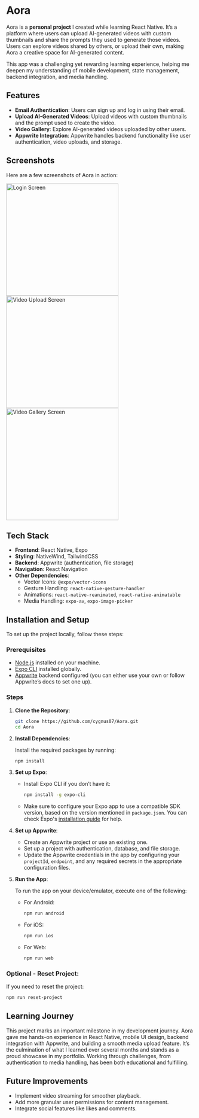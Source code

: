 
# Aora

Aora is a **personal project** I created while learning React Native. It’s a platform where users can upload AI-generated videos with custom thumbnails and share the prompts they used to generate those videos. Users can explore videos shared by others, or upload their own, making Aora a creative space for AI-generated content.

This app was a challenging yet rewarding learning experience, helping me deepen my understanding of mobile development, state management, backend integration, and media handling.

## Features

- **Email Authentication**: Users can sign up and log in using their email.
- **Upload AI-Generated Videos**: Upload videos with custom thumbnails and the prompt used to create the video.
- **Video Gallery**: Explore AI-generated videos uploaded by other users.
- **Appwrite Integration**: Appwrite handles backend functionality like user authentication, video uploads, and storage.
  
## Screenshots

Here are a few screenshots of Aora in action:

<img src="./assets/screenshots/login.png" alt="Login Screen" width="300"/>
<img src="./assets/screenshots/upload.png" alt="Video Upload Screen" width="300"/>
<img src="./assets/screenshots/gallery.png" alt="Video Gallery Screen" width="300"/>

## Tech Stack

- **Frontend**: React Native, Expo
- **Styling**: NativeWind, TailwindCSS
- **Backend**: Appwrite (authentication, file storage)
- **Navigation**: React Navigation
- **Other Dependencies**:
  - Vector Icons: `@expo/vector-icons`
  - Gesture Handling: `react-native-gesture-handler`
  - Animations: `react-native-reanimated`, `react-native-animatable`
  - Media Handling: `expo-av`, `expo-image-picker`

## Installation and Setup

To set up the project locally, follow these steps:

### Prerequisites

- [Node.js](https://nodejs.org/) installed on your machine.
- [Expo CLI](https://docs.expo.dev/get-started/installation/) installed globally.
- [Appwrite](https://appwrite.io/) backend configured (you can either use your own or follow Appwrite’s docs to set one up).

### Steps

1. **Clone the Repository**:

   ```bash
   git clone https://github.com/cygnus07/Aora.git
   cd Aora
   ```

2. **Install Dependencies**:

   Install the required packages by running:

   ```bash
   npm install
   ```

3. **Set up Expo**:

   - Install Expo CLI if you don’t have it:
   
     ```bash
     npm install -g expo-cli
     ```

   - Make sure to configure your Expo app to use a compatible SDK version, based on the version mentioned in `package.json`. You can check Expo's [installation guide](https://docs.expo.dev/get-started/installation/) for help.

4. **Set up Appwrite**:

   - Create an Appwrite project or use an existing one.
   - Set up a project with authentication, database, and file storage.
   - Update the Appwrite credentials in the app by configuring your `projectId`, `endpoint`, and any required secrets in the appropriate configuration files.

5. **Run the App**:

   To run the app on your device/emulator, execute one of the following:

   - For Android:
     ```bash
     npm run android
     ```

   - For iOS:
     ```bash
     npm run ios
     ```

   - For Web:
     ```bash
     npm run web
     ```

### Optional - Reset Project:

If you need to reset the project:

```bash
npm run reset-project
```

## Learning Journey

This project marks an important milestone in my development journey. Aora gave me hands-on experience in React Native, mobile UI design, backend integration with Appwrite, and building a smooth media upload feature. It’s the culmination of what I learned over several months and stands as a proud showcase in my portfolio. Working through challenges, from authentication to media handling, has been both educational and fulfilling.

## Future Improvements

- Implement video streaming for smoother playback.
- Add more granular user permissions for content management.
- Integrate social features like likes and comments.

